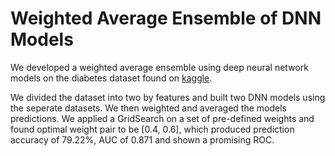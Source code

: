 # Weighted Average Ensemble of DNN Models

We developed a weighted average ensemble using deep neural network models
on the diabetes dataset found on [kaggle](https://www.kaggle.com/c/diabetes/data).

We divided the dataset into two by features and built two DNN models using the seperate datasets. We then weighted and averaged the models predictions.
We applied a GridSearch on a set of pre-defined weights and found optimal weight pair to be [0.4, 0.6], which produced prediction accuracy of 79.22%, AUC of 0.871 and shown a  promising ROC. 
